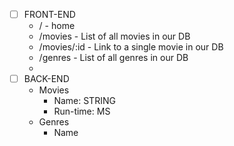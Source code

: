 - [ ] FRONT-END
    - / - home
    - /movies - List of all movies in our DB 
    - /movies/:id - Link to a single movie in our DB
    - /genres - List of all genres in our DB
    -
- [ ] BACK-END
    - Movies
        - Name: STRING
        - Run-time: MS
    - Genres
        - Name